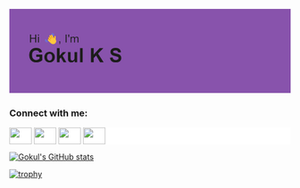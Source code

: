 [![MasterHead](header.png)]()

  <h3 align="left">Connect with me:</h3>
 <p align="left" style="background: white;">
  <a href="https://twitter.com/GokulZuzumaki" target="blank"><img align="center" src="https://cdn.jsdelivr.net/npm/simple-icons@3.0.1/icons/twitter.svg" alt="" height="30" width="40" /></a>
  <a href="https://www.linkedin.com/in/gokul-ks-243735207/" target="blank"><img align="center" src="https://cdn.jsdelivr.net/npm/simple-icons@3.0.1/icons/linkedin.svg" alt="" height="30" width="40" /></a>
  <a href="https://www.instagram.com/gokul_uzumaki/" target="blank"><img align="center" src="https://cdn.jsdelivr.net/npm/simple-icons@3.0.1/icons/instagram.svg" alt="" height="30" width="40" /></a>
  <a href="your link" target="blank"><img align="center" src="https://cdn.jsdelivr.net/npm/simple-icons@3.0.1/icons/youtube.svg" alt="" height="30" width="40" /></a>
 </p>


[![Gokul's GitHub stats](https://github-readme-stats.vercel.app/api?username=Gokul-Ks&show_icons=true&theme=radical)](https://github.com/Gokul-Ks/github-readme-stats)

[![trophy](https://github-profile-trophy.vercel.app/?username=Gokul-Ks&theme=tokyonight)](https://github.com/Gokul-Ks/github-profile-trophy)


<!-- BLOG-POST-LIST:START --><!-- BLOG-POST-LIST:END -->
